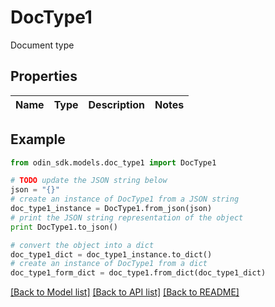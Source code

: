 # DocType1

Document type

## Properties

Name | Type | Description | Notes
------------ | ------------- | ------------- | -------------

## Example

```python
from odin_sdk.models.doc_type1 import DocType1

# TODO update the JSON string below
json = "{}"
# create an instance of DocType1 from a JSON string
doc_type1_instance = DocType1.from_json(json)
# print the JSON string representation of the object
print DocType1.to_json()

# convert the object into a dict
doc_type1_dict = doc_type1_instance.to_dict()
# create an instance of DocType1 from a dict
doc_type1_form_dict = doc_type1.from_dict(doc_type1_dict)
```
[[Back to Model list]](../README.md#documentation-for-models) [[Back to API list]](../README.md#documentation-for-api-endpoints) [[Back to README]](../README.md)


